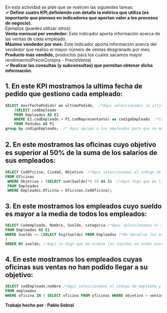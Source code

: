 En esta actividad se pide que se realicen las siguientes tareas:  
**✓ Definir cuatro KPI,definiendo con detalle la métrica que utiliza (es importante que pienses en indicadores que aportan valor a los procesos de negocio).**  
Ejemplos (puedes utilizar otros):  
 **Venta mensual por vendedor:** Este indicador aporta información acerca de las ventas de cada empleado.  
 **Máximo vendedor por mes:** Este indicador aporta información acerca del vendedor que realizo el mayor número de ventas desgranado por mes.  
**Producto más vendido,** productos para los cuales sacamos mayor rendimiento(PrecioCompra - PrecioVenta)  
  **✓ Realizar las consultas (y subconsultas) que permitan obtener dicha información.**





## 1. En este KPI mostramos la ultima fecha de pedido que gestiono cada empleado:
```sql
SELECT max(FechaPedido) as ultimoPedido,  /*Aqui seleccionamos la ultima(maxima) fecha de pedido*/
    (SELECT codEmpleado 
    FROM Empleados AS E1           									
	WHERE E1.codEmpleado = P1.codRepresentante) as codigoEmpleado  /*Con esto indicamos que el codEmpleado es igual al codRepresentante para que solo me salgan empleados que sean representantes*/
	FROM Pedidos AS P1
group by codigoEmpleado;  /* Aqui agrupo a los empleados para que no me aparezcan nulos.*/
```

## 2. En este mostramos las oﬁcinas cuyo objetivo es superior al 50% de la suma de los salarios de sus empleados:
```sql
SELECT CodOficina, Ciudad, Objetivo  /*Aqui seleccionamos el codigo de oficina la ciudad y objetivo*/
FROM Oficinas  
 WHERE Objetivo > (SELECT sum(Sueldo)*0.50 AS S1  /*Aqui digo que me liste el objetivo de las oficinas que sean mayor al 50% de la suma del sueldo de los empleados*/
 FROM Empleados 
 WHERE Empleados.Oficina = Oficinas.CodOficina);
```

## 3. En este mostramos los empleados cuyo sueldo es mayor a la media de todos los empleados:
```sql
SELECT Codempleado, Nombre, Sueldo, categoria /*Aqui seleccionamos el codigo de empleado, el nombre,el sueldo y su categoria*/
FROM Empleados AS E1
WHERE Sueldo >= (SELECT Avg(Sueldo) FROM Empleados /*Me devuelve los empleados cuyo sueldo es mayor a la media de todos los empleados*/
)
ORDER BY sueldo; /*Aqui le digo que me ordene los sueldos en orden ascendente*/
```

## 4. En este mostramos los empleados cuyas oficinas sus ventas no han podido llegar a su objetivo:
```sql
SELECT codEmpleado,nombre /*Aqui seleccionamos el codigo de empleado y el nombre*/
FROM empleados
WHERE oficina IN ( SELECT oficina FROM oficinas WHERE objetivo > ventas); /*Lista los vendedores que trabajan en oﬁcinas que tienen el objetivo superior a sus ventas).*/
```

**Trabajo hecho por : Pablo Sobral**